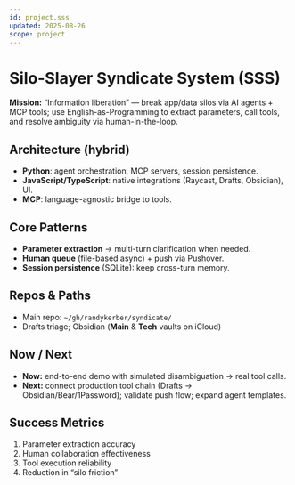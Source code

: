 ```yaml
---
id: project.sss
updated: 2025-08-26
scope: project
---
```


# Silo-Slayer Syndicate System (SSS)

**Mission:** “Information liberation” — break app/data silos via AI agents + MCP tools; use English-as-Programming to extract parameters, call tools, and resolve ambiguity via human-in-the-loop.

## Architecture (hybrid)
- **Python**: agent orchestration, MCP servers, session persistence.
- **JavaScript/TypeScript**: native integrations (Raycast, Drafts, Obsidian), UI.
- **MCP**: language-agnostic bridge to tools.

## Core Patterns
- **Parameter extraction** → multi-turn clarification when needed.
- **Human queue** (file-based async) + push via Pushover.
- **Session persistence** (SQLite): keep cross-turn memory.

## Repos & Paths
- Main repo: `~/gh/randykerber/syndicate/`
- Drafts triage; Obsidian (**Main** & **Tech** vaults on iCloud)

## Now / Next
- **Now:** end-to-end demo with simulated disambiguation → real tool calls.
- **Next:** connect production tool chain (Drafts → Obsidian/Bear/1Password); validate push flow; expand agent templates.

## Success Metrics
1) Parameter extraction accuracy  
2) Human collaboration effectiveness  
3) Tool execution reliability  
4) Reduction in “silo friction”
